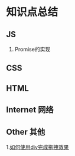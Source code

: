 # 知识点总结


## JS
1. Promise的实现






## CSS





## HTML



## Internet 网络





## Other 其他
1.[如何使用div完成拖拽效果](https://github.com/law-chain-hot/Blog/issues/2)













